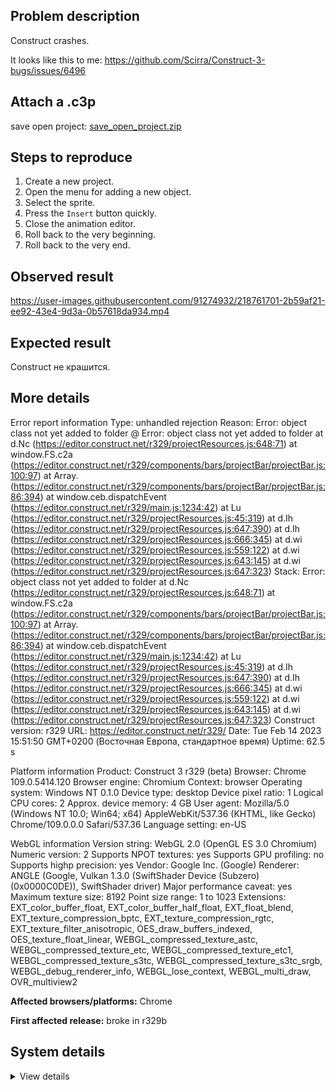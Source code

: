 ## Problem description

Construct crashes.

It looks like this to me: https://github.com/Scirra/Construct-3-bugs/issues/6496

## Attach a .c3p

save open project: [save_open_project.zip](https://github.com/WilsonPercival/WilsonPercival/files/10733129/save_open_project.zip)

## Steps to reproduce

1. Create a new project.
2. Open the menu for adding a new object.
3. Select the sprite.
4. Press the `Insert` button quickly.
5. Close the animation editor.
6. Roll back to the very beginning.
7. Roll back to the very end.

## Observed result

https://user-images.githubusercontent.com/91274932/218761701-2b59af21-ee92-43e4-9d3a-0b57618da934.mp4

## Expected result

Construct не крашится.

## More details

Error report information
Type: unhandled rejection
Reason: Error: object class not yet added to folder @ Error: object class not yet added to folder at d.Nc (https://editor.construct.net/r329/projectResources.js:648:71) at window.FS.c2a (https://editor.construct.net/r329/components/bars/projectBar/projectBar.js:100:97) at Array. (https://editor.construct.net/r329/components/bars/projectBar/projectBar.js:86:394) at window.ceb.dispatchEvent (https://editor.construct.net/r329/main.js:1234:42) at Lu (https://editor.construct.net/r329/projectResources.js:45:319) at d.Ih (https://editor.construct.net/r329/projectResources.js:647:390) at d.Ih (https://editor.construct.net/r329/projectResources.js:666:345) at d.wi (https://editor.construct.net/r329/projectResources.js:559:122) at d.wi (https://editor.construct.net/r329/projectResources.js:643:145) at d.wi (https://editor.construct.net/r329/projectResources.js:647:323)
Stack: Error: object class not yet added to folder at d.Nc (https://editor.construct.net/r329/projectResources.js:648:71) at window.FS.c2a (https://editor.construct.net/r329/components/bars/projectBar/projectBar.js:100:97) at Array. (https://editor.construct.net/r329/components/bars/projectBar/projectBar.js:86:394) at window.ceb.dispatchEvent (https://editor.construct.net/r329/main.js:1234:42) at Lu (https://editor.construct.net/r329/projectResources.js:45:319) at d.Ih (https://editor.construct.net/r329/projectResources.js:647:390) at d.Ih (https://editor.construct.net/r329/projectResources.js:666:345) at d.wi (https://editor.construct.net/r329/projectResources.js:559:122) at d.wi (https://editor.construct.net/r329/projectResources.js:643:145) at d.wi (https://editor.construct.net/r329/projectResources.js:647:323)
Construct version: r329
URL: https://editor.construct.net/r329/
Date: Tue Feb 14 2023 15:51:50 GMT+0200 (Восточная Европа, стандартное время)
Uptime: 62.5 s

Platform information
Product: Construct 3 r329 (beta)
Browser: Chrome 109.0.5414.120
Browser engine: Chromium
Context: browser
Operating system: Windows NT 0.1.0
Device type: desktop
Device pixel ratio: 1
Logical CPU cores: 2
Approx. device memory: 4 GB
User agent: Mozilla/5.0 (Windows NT 10.0; Win64; x64) AppleWebKit/537.36 (KHTML, like Gecko) Chrome/109.0.0.0 Safari/537.36
Language setting: en-US

WebGL information
Version string: WebGL 2.0 (OpenGL ES 3.0 Chromium)
Numeric version: 2
Supports NPOT textures: yes
Supports GPU profiling: no
Supports highp precision: yes
Vendor: Google Inc. (Google)
Renderer: ANGLE (Google, Vulkan 1.3.0 (SwiftShader Device (Subzero) (0x0000C0DE)), SwiftShader driver)
Major performance caveat: yes
Maximum texture size: 8192
Point size range: 1 to 1023
Extensions: EXT_color_buffer_float, EXT_color_buffer_half_float, EXT_float_blend, EXT_texture_compression_bptc, EXT_texture_compression_rgtc, EXT_texture_filter_anisotropic, OES_draw_buffers_indexed, OES_texture_float_linear, WEBGL_compressed_texture_astc, WEBGL_compressed_texture_etc, WEBGL_compressed_texture_etc1, WEBGL_compressed_texture_s3tc, WEBGL_compressed_texture_s3tc_srgb, WEBGL_debug_renderer_info, WEBGL_lose_context, WEBGL_multi_draw, OVR_multiview2

**Affected browsers/platforms:** Chrome

**First affected release:** broke in r329b

## System details

<details><summary>View details</summary>

Platform information
Product: Construct 3 r329 (beta)
Browser: Chrome 109.0.5414.120
Browser engine: Chromium
Context: browser
Operating system: Windows NT 0.1.0
Device type: desktop
Device pixel ratio: 1
Logical CPU cores: 2
Approx. device memory: 4 GB
User agent: Mozilla/5.0 (Windows NT 10.0; Win64; x64) AppleWebKit/537.36 (KHTML, like Gecko) Chrome/109.0.0.0 Safari/537.36
Language setting: en-US

Local storage
Storage quota (approx): 59 gb
Storage usage (approx): 167 mb (0.3%)
Persistant storage: No

Browser support notes
This list contains missing features that are not required, but could improve performance or user experience if supported.

UI effects are disabled in settings.
WebGL indicates a major performance caveat. It is probably using software rendering.
WebGL information
Version string: WebGL 2.0 (OpenGL ES 3.0 Chromium)
Numeric version: 2
Supports NPOT textures: yes
Supports GPU profiling: no
Supports highp precision: yes
Vendor: Google Inc. (Google)
Renderer: ANGLE (Google, Vulkan 1.3.0 (SwiftShader Device (Subzero) (0x0000C0DE)), SwiftShader driver)
Major performance caveat: yes
Maximum texture size: 8192
Point size range: 1 to 1023
Extensions:

EXT_color_buffer_float
EXT_color_buffer_half_float
EXT_float_blend
EXT_texture_compression_bptc
EXT_texture_compression_rgtc
EXT_texture_filter_anisotropic
OES_draw_buffers_indexed
OES_texture_float_linear
WEBGL_compressed_texture_astc
WEBGL_compressed_texture_etc
WEBGL_compressed_texture_etc1
WEBGL_compressed_texture_s3tc
WEBGL_compressed_texture_s3tc_srgb
WEBGL_debug_renderer_info
WEBGL_lose_context
WEBGL_multi_draw
OVR_multiview2
Audio information
System sample rate: 48000 Hz
Output channels: 2
Output interpretation: speakers
Supported decode formats:

WebM Opus (audio/webm; codecs=opus)
Ogg Opus (audio/ogg; codecs=opus)
WebM Vorbis (audio/webm; codecs=vorbis)
Ogg Vorbis (audio/ogg; codecs=vorbis)
MPEG-4 AAC (audio/mp4; codecs=mp4a.40.5)
MP3 (audio/mpeg)
FLAC (audio/flac)
PCM WAV (audio/wav; codecs=1)
Supported encode formats:

WebM Opus (audio/webm; codecs=opus)
Video information
Supported decode formats:

WebM AV1 (video/webm; codecs=av01.0.00M.08)
MP4 AV1 (video/mp4; codecs=av01.0.00M.08)
WebM VP9 (video/webm; codecs=vp9)
WebM VP8 (video/webm; codecs=vp8)
Ogg Theora (video/ogg; codecs=theora)
H.264 (video/mp4; codecs=avc1.42E01E)
Supported encode formats:

WebM VP9 (video/webm; codecs=vp9)
WebM VP8 (video/webm; codecs=vp8)

</details>
